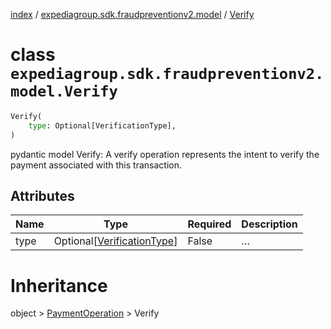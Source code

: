 [index](index.md) /
[expediagroup.sdk.fraudpreventionv2.model](expediagroup.sdk.fraudpreventionv2.model.md)
/ [Verify](Verify.md)

# class `expediagroup.sdk.fraudpreventionv2.model.Verify`

```python
Verify(
    type: Optional[VerificationType],
)
```

pydantic model Verify: A verify operation represents the intent to
verify the payment associated with this transaction.

## Attributes

| Name | Type                                                | Required | Description |
| ---- | --------------------------------------------------- | -------- | ----------- |
| type | Optional\[[VerificationType](VerificationType.md)\] | False    | …           |

# Inheritance

object > [PaymentOperation](PaymentOperation.md) > Verify
